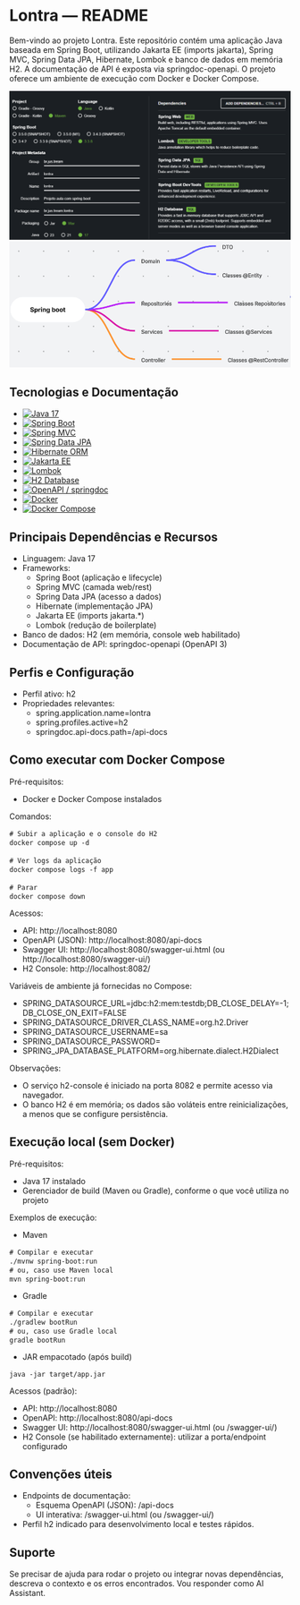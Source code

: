 # Lontra — README

Bem-vindo ao projeto Lontra. Este repositório contém uma aplicação Java baseada em Spring Boot, utilizando Jakarta EE (imports jakarta), Spring MVC, Spring Data JPA, Hibernate, Lombok e banco de dados em memória H2. A documentação de API é exposta via springdoc-openapi. O projeto oferece um ambiente de execução com Docker e Docker Compose.

![figura 1.png](assets/figura%201.png)
![figura 2.png](assets/figura%202.png)


## Tecnologias e Documentação

- [![Java 17](https://img.shields.io/badge/Java-17-007396?logo=openjdk&logoColor=white)](https://docs.oracle.com/en/java/javase/17/)
- [![Spring Boot](https://img.shields.io/badge/Spring%20Boot-3.x-6DB33F?logo=spring-boot&logoColor=white)](https://docs.spring.io/spring-boot/docs/current/reference/html/)
- [![Spring MVC](https://img.shields.io/badge/Spring%20MVC-6DB33F?logo=spring&logoColor=white)](https://docs.spring.io/spring-framework/reference/web/webmvc.html)
- [![Spring Data JPA](https://img.shields.io/badge/Spring%20Data%20JPA-6DB33F?logo=spring&logoColor=white)](https://docs.spring.io/spring-data/jpa/reference/)
- [![Hibernate ORM](https://img.shields.io/badge/Hibernate-59666C?logo=hibernate&logoColor=white)](https://hibernate.org/orm/documentation/)
- [![Jakarta EE](https://img.shields.io/badge/Jakarta%20EE-Informações-2F6F4E)](https://jakarta.ee/specifications/)
- [![Lombok](https://img.shields.io/badge/Lombok-Red?logo=lombok&logoColor=white)](https://projectlombok.org/)
- [![H2 Database](https://img.shields.io/badge/H2-Database-blue)](https://www.h2database.com/html/main.html)
- [![OpenAPI / springdoc](https://img.shields.io/badge/OpenAPI-springdoc-85EA2D?logo=openapiinitiative&logoColor=black)](https://springdoc.org/)
- [![Docker](https://img.shields.io/badge/Docker-2496ED?logo=docker&logoColor=white)](https://docs.docker.com/)
- [![Docker Compose](https://img.shields.io/badge/Docker%20Compose-2496ED?logo=docker&logoColor=white)](https://docs.docker.com/compose/)

## Principais Dependências e Recursos

- Linguagem: Java 17
- Frameworks:
    - Spring Boot (aplicação e lifecycle)
    - Spring MVC (camada web/rest)
    - Spring Data JPA (acesso a dados)
    - Hibernate (implementação JPA)
    - Jakarta EE (imports jakarta.*)
    - Lombok (redução de boilerplate)
- Banco de dados: H2 (em memória, console web habilitado)
- Documentação de API: springdoc-openapi (OpenAPI 3)

## Perfis e Configuração

- Perfil ativo: h2
- Propriedades relevantes:
    - spring.application.name=lontra
    - spring.profiles.active=h2
    - springdoc.api-docs.path=/api-docs

## Como executar com Docker Compose

Pré-requisitos:
- Docker e Docker Compose instalados

Comandos:
```shell script
# Subir a aplicação e o console do H2
docker compose up -d

# Ver logs da aplicação
docker compose logs -f app

# Parar
docker compose down
```


Acessos:
- API: http://localhost:8080
- OpenAPI (JSON): http://localhost:8080/api-docs
- Swagger UI: http://localhost:8080/swagger-ui.html (ou http://localhost:8080/swagger-ui/)
- H2 Console: http://localhost:8082/

Variáveis de ambiente já fornecidas no Compose:
- SPRING_DATASOURCE_URL=jdbc:h2:mem:testdb;DB_CLOSE_DELAY=-1;DB_CLOSE_ON_EXIT=FALSE
- SPRING_DATASOURCE_DRIVER_CLASS_NAME=org.h2.Driver
- SPRING_DATASOURCE_USERNAME=sa
- SPRING_DATASOURCE_PASSWORD=
- SPRING_JPA_DATABASE_PLATFORM=org.hibernate.dialect.H2Dialect

Observações:
- O serviço h2-console é iniciado na porta 8082 e permite acesso via navegador.
- O banco H2 é em memória; os dados são voláteis entre reinicializações, a menos que se configure persistência.

## Execução local (sem Docker)

Pré-requisitos:
- Java 17 instalado
- Gerenciador de build (Maven ou Gradle), conforme o que você utiliza no projeto

Exemplos de execução:
- Maven
```shell script
# Compilar e executar
./mvnw spring-boot:run
# ou, caso use Maven local
mvn spring-boot:run
```


- Gradle
```shell script
# Compilar e executar
./gradlew bootRun
# ou, caso use Gradle local
gradle bootRun
```


- JAR empacotado (após build)
```shell script
java -jar target/app.jar
```


Acessos (padrão):
- API: http://localhost:8080
- OpenAPI: http://localhost:8080/api-docs
- Swagger UI: http://localhost:8080/swagger-ui.html (ou /swagger-ui/)
- H2 Console (se habilitado externamente): utilizar a porta/endpoint configurado

## Convenções úteis

- Endpoints de documentação:
    - Esquema OpenAPI (JSON): /api-docs
    - UI interativa: /swagger-ui.html (ou /swagger-ui/)
- Perfil h2 indicado para desenvolvimento local e testes rápidos.

## Suporte

Se precisar de ajuda para rodar o projeto ou integrar novas dependências, descreva o contexto e os erros encontrados. Vou responder como AI Assistant.